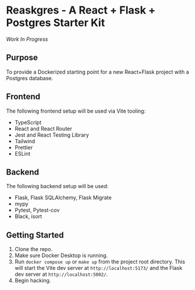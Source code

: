 # Reaskgres - A React + Flask + Postgres Starter Kit
_Work In Progress_

## Purpose

To provide a Dockerized starting point for a new React+Flask project with a Postgres database.

## Frontend

The following frontend setup will be used via Vite tooling:

* TypeScript
* React and React Router
* Jest and React Testing Library
* Tailwind
* Prettier
* ESLint

## Backend

The following backend setup will be used:

* Flask, Flask SQLAlchemy, Flask Migrate
* mypy
* Pytest, Pytest-cov
* Black, isort

## Getting Started

1. Clone the repo.
1. Make sure Docker Desktop is running.
1. Run `docker compose up` or `make up` from the project root directory. This will start the Vite dev server at `http://localhost:5173/` and the Flask dev server at `http://localhost:5002/`.
1. Begin hacking.
